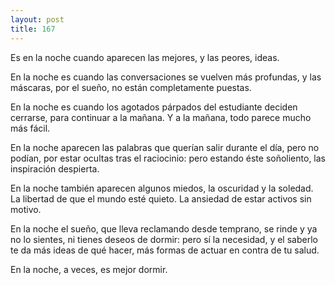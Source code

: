 ```yaml
---
layout: post
title: 167
---
```


Es en la noche cuando aparecen las mejores, y las peores, ideas.

En la noche es cuando las conversaciones se vuelven más profundas, y las máscaras, por el sueño, no están completamente puestas.

En la noche es cuando los agotados párpados del estudiante deciden cerrarse, para continuar a la mañana. Y a la mañana, todo parece mucho más fácil.

En la noche aparecen las palabras que querían salir durante el día, pero no podían, por estar ocultas tras el raciocinio: pero estando éste soñoliento, las inspiración despierta.

En la noche también aparecen algunos miedos, la oscuridad y la soledad. La libertad de que el mundo esté quieto. La ansiedad de estar activos sin motivo.

En la noche el sueño, que lleva reclamando desde temprano, se rinde y ya no lo sientes, ni tienes deseos de dormir: pero sí la necesidad, y el saberlo te da más ideas de qué hacer, más formas de actuar en contra de tu salud.

En la noche, a veces, es mejor dormir.
